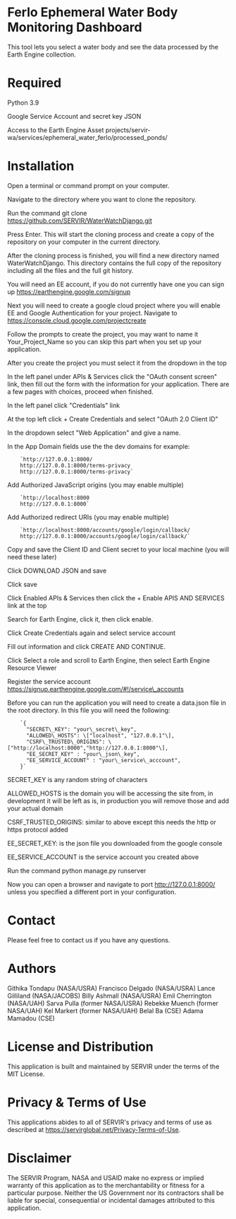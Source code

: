 # Ferlo Ephemeral Water Body Monitoring Dashboard

This tool lets you select a water body and see the data processed by the Earth Engine collection.


# Required 

Python 3.9

Google Service Account and secret key JSON

Access to the Earth Engine Asset projects/servir-wa/services/ephemeral_water_ferlo/processed_ponds/

# Installation

Open a terminal or command prompt on your computer.

Navigate to the directory where you want to clone the repository.

Run the command git clone https://github.com/SERVIR/WaterWatchDjango.git

Press Enter. This will start the cloning process and create a copy of the repository on your computer in the current directory.

After the cloning process is finished, you will find a new directory named WaterWatchDjango. This directory contains the full copy of the repository including all the files and the full git history.

You will need an EE account, if you do not currently have one you can sign up https://earthengine.google.com/signup

Next you will need to create a google cloud project where you will enable EE and Google Authentication for your project. Navigate to https://console.cloud.google.com/projectcreate

Follow the prompts to create the project, you may want to name it Your_Project_Name so you can skip this part when you set up your application.

After you create the project you must select it from the dropdown in the top

In the left panel under APIs & Services click the "OAuth consent screen" link, then fill out the form with the information for your application. There are a few pages with choices, proceed when finished.

In the left panel click "Credentials" link

At the top left click + Create Credentials and select "OAuth 2.0 Client ID"

In the dropdown select "Web Application" and give a name.

In the App Domain fields use the the dev domains for example:

        `http://127.0.0.1:8000/
        http://127.0.0.1:8000/terms-privacy
        http://127.0.0.1:8000/terms-privacy`

Add Authorized JavaScript origins (you may enable multiple)

        `http://localhost:8000
        http://127.0.0.1:8000`

Add Authorized redirect URIs (you may enable multiple)

        `http://localhost:8000/accounts/google/login/callback/
        http://127.0.0.1:8000/accounts/google/login/callback/`

Copy and save the Client ID and Client secret to your local machine (you will need these later)

Click DOWNLOAD JSON and save

Click save

Click Enabled APIs & Services then click the + Enable APIS AND SERVICES link at the top

Search for Earth Engine, click it, then click enable.

Click Create Credentials again and select service account

Fill out information and click CREATE AND CONTINUE.

Click Select a role and scroll to Earth Engine, then select Earth Engine Resource Viewer

Register the service account https://signup.earthengine.google.com/#!/service\_accounts

Before you can run the application you will need to create a data.json file in the root directory. In this file you will need the following:

        `{
          "SECRET\_KEY": "your\_secret\_key",
          "ALLOWED\_HOSTS": \["localhost", "127.0.0.1"\],
          "CSRF\_TRUSTED\_ORIGINS": \["http://localhost:8000","http://127.0.0.1:8000"\],
          "EE_SECRET_KEY" : "your\_json\_key",
          "EE_SERVICE_ACCOUNT" : "your\_service\_acccount",
        }`
SECRET_KEY is any random string of characters

ALLOWED_HOSTS is the domain you will be accessing the site from, in development it will be left as is, in production you will remove those and add your actual domain

CSRF_TRUSTED_ORIGINS: similar to above except this needs the http or https protocol added

EE_SECRET_KEY: is the json file you downloaded from the google console

EE_SERVICE_ACCOUNT is the service account you created above

Run the command python manage.py runserver

Now you can open a browser and navigate to port http://127.0.0.1:8000/ unless you specified a different port in your configuration.

# Contact
Please feel free to contact us if you have any questions.

# Authors
Githika Tondapu (NASA/USRA)
Francisco Delgado (NASA/USRA)
Lance Gilliland (NASA/JACOBS)
Billy Ashmall (NASA/USRA)
Emil Cherrington (NASA/UAH)
Sarva Pulla (former NASA/USRA)
Rebekke Muench (former NASA/UAH)
Kel Markert (former NASA/UAH)
Belal Ba (CSE)
Adama Mamadou (CSE)

# License and Distribution
This application is built and maintained by SERVIR under the terms of the MIT License.

# Privacy & Terms of Use
This applications abides to all of SERVIR's privacy and terms of use as described at https://servirglobal.net/Privacy-Terms-of-Use.

# Disclaimer
The SERVIR Program, NASA and USAID make no express or implied warranty of this application as to the merchantability or fitness for a particular purpose. Neither the US Government nor its contractors shall be liable for special, consequential or incidental damages attributed to this application.